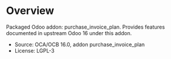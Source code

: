# Overview

Packaged Odoo addon: purchase_invoice_plan. Provides features documented in upstream Odoo 16 under this addon.

- Source: OCA/OCB 16.0, addon purchase_invoice_plan
- License: LGPL-3
